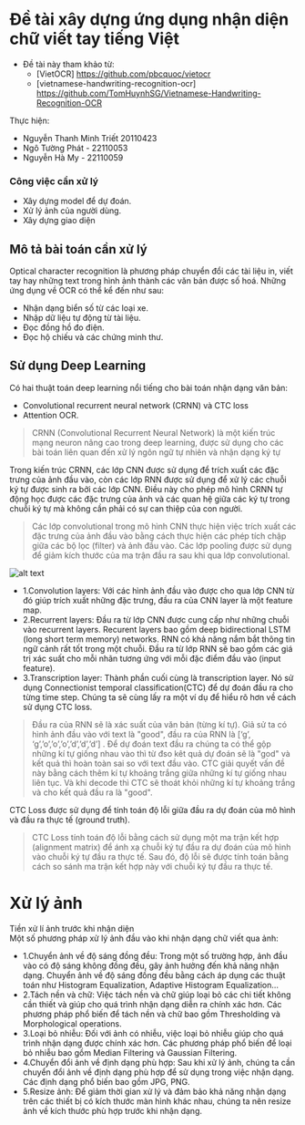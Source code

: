 # Đề tài xây dựng ứng dụng nhận diện chữ viết tay tiếng Việt
- Đề tài này tham khảo từ:
  -  [VietOCR] https://github.com/pbcquoc/vietocr
  - [vietnamese-handwriting-recognition-ocr] https://github.com/TomHuynhSG/Vietnamese-Handwriting-Recognition-OCR

Thực hiện: 
- Nguyễn Thanh Minh Triết 20110423
- Ngô Tường Phát - 22110053
- Nguyễn Hà My -  22110059   
### Công việc cần xử lý
- Xây dựng model để dự đoán.
- Xử lý ảnh của người dùng.
- Xây dựng giao diện

## Mô tả bài toán cần xử lý
Optical character recognition là phương pháp chuyển đổi các tài liệu in, viết tay hay những text trong hình ảnh thành các văn bản được số hoá.
 Những ứng dụng về OCR có thể kể đến như sau:
- Nhận dạng biển số từ các loại xe.
- Nhập dữ liệu tự động từ tài liệu.
- Đọc đồng hồ đo điện.
- Đọc hộ chiếu và các chứng minh thư.
## Sử dụng Deep Learning 
 Có hai thuật toán deep learning nổi tiếng cho bài toán nhận dạng văn bản:
 - Convolutional recurrent neural network (CRNN) và CTC loss 
 - Attention OCR.

> CRNN (Convolutional Recurrent Neural Network) là một kiến trúc mạng neuron nâng cao trong deep learning, được sử dụng cho các bài toán liên quan đến xử lý ngôn ngữ tự nhiên và nhận dạng ký tự

Trong kiến trúc CRNN, các lớp CNN được sử dụng để trích xuất các đặc trưng của ảnh đầu vào, còn các lớp RNN được sử dụng để xử lý các chuỗi ký tự được sinh ra bởi các lớp CNN. Điều này cho phép mô hình CRNN tự động học được các đặc trưng của ảnh và các quan hệ giữa các ký tự trong chuỗi ký tự mà không cần phải có sự can thiệp của con người.

>Các lớp convolutional trong mô hình CNN thực hiện việc trích xuất các đặc trưng của ảnh đầu vào bằng cách thực hiện các phép tích chập giữa các bộ lọc (filter) và ảnh đầu vào. Các lớp pooling được sử dụng để giảm kích thước của ma trận đầu ra sau khi qua lớp convolutional. 

![alt text](https://images.viblo.asia/b8ac2fbb-e24e-4be3-8a8c-5c6cc8cbe855.png)

- 1.Convolution layers: Với các hình ảnh đầu vào được cho qua lớp CNN từ đó giúp trích xuất những đặc trưng, đầu ra của CNN layer là một feature map.
- 2.Recurrent layers: Đầu ra từ lớp CNN được cung cấp như những chuỗi vào recurrent layers. Recurent layers bao gồm deep bidirectional LSTM (long short term memory) networks. RNN có khả năng nắm bắt thông tin ngữ cảnh rất tốt trong một chuỗi. Đầu ra từ lớp RNN sẽ bao gồm các giá trị xác suất cho mỗi nhãn tương ứng với mỗi đặc điểm đầu vào (input feature).
- 3.Transcription layer: Thành phần cuối cùng là transcription layer. Nó sử dụng Connectionist temporal classification(CTC) để dự đoán đầu ra cho từng time step. Chúng ta sẽ cùng lấy ra một ví dụ để hiểu rõ hơn về cách sử dụng CTC loss.


> Đầu ra của RNN sẽ là xác suất của văn bản (từng kí tự). Giả sử ta có hình ảnh đầu vào với text là "good", đầu ra của RNN là [‘g’, ‘g’,’o’,’o’,’o’,’d’,’d’,’d’] . Để dự đoán text đầu ra chúng ta có thể gộp những kí tự giống nhau vào thì từ đso kêt quả dự đoán sẽ là "god" và kết quả thì hoàn toàn sai so với text đầu vào. CTC giải quyết vấn đề này bằng cách thêm kí tự khoảng trắng giữa những kí tự giống nhau liên tục. Và khi decode thì CTC sẽ thoát khỏi những kí tự khoảng trắng và cho kết quả đầu ra là "good".

CTC Loss được sử dụng để tính toán độ lỗi giữa đầu ra dự đoán của mô hình và đầu ra thực tế (ground truth).

> CTC Loss tính toán độ lỗi bằng cách sử dụng một ma trận kết hợp (alignment matrix) để ánh xạ chuỗi ký tự đầu ra dự đoán của mô hình vào chuỗi ký tự đầu ra thực tế. Sau đó, độ lỗi sẽ được tính toán bằng cách so sánh ma trận kết hợp này với chuỗi ký tự đầu ra thực tế.

# Xử lý ảnh

Tiền xử lí ảnh trước khi nhận diện	
Một số phương pháp xử lý ảnh đầu vào khi nhận dạng chữ viết qua ảnh:
- 1.Chuyển ảnh về độ sáng đồng đều: Trong một số trường hợp, ảnh đầu vào có độ sáng không đồng đều, gây ảnh hưởng đến khả năng nhận dạng. Chuyển ảnh về độ sáng đồng đều bằng cách áp dụng các thuật toán như Histogram Equalization, Adaptive Histogram Equalization…
- 2.Tách nền và chữ: Việc tách nền và chữ giúp loại bỏ các chi tiết không cần thiết và giúp cho quá trình nhận dạng diễn ra chính xác hơn. Các phương pháp phổ biến để tách nền và chữ bao gồm Thresholding và Morphological operations.
- 3.Loại bỏ nhiễu: Đối với ảnh có nhiễu, việc loại bỏ nhiễu giúp cho quá trình nhận dạng được chính xác hơn. Các phương pháp phổ biến để loại bỏ nhiễu bao gồm Median Filtering và Gaussian Filtering.
- 4.Chuyển đổi ảnh về định dạng phù hợp: Sau khi xử lý ảnh, chúng ta cần chuyển đổi ảnh về định dạng phù hợp để sử dụng trong việc nhận dạng. Các định dạng phổ biến bao gồm JPG, PNG.
- 5.Resize ảnh: Để giảm thời gian xử lý và đảm bảo khả năng nhận dạng trên các thiết bị có kích thước màn hình khác nhau, chúng ta nên resize ảnh về kích thước phù hợp trước khi nhận dạng.
